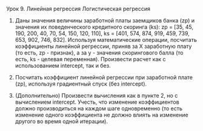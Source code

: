 Урок 9. Линейная регрессия Логистическая регрессия
1.  Даны значения величины заработной платы заемщиков банка (zp) и значения их
поведенческого кредитного скоринга (ks): zp = [35, 45, 190, 200, 40, 70, 54, 150, 120, 110],
ks = [401, 574, 874, 919, 459, 739, 653, 902, 746, 832]. Используя математические
операции, посчитать коэффициенты линейной регрессии, приняв за X заработную плату
(то есть, zp - признак), а за y - значения скорингового балла (то есть, ks - целевая
переменная). Произвести расчет как с использованием intercept, так и без.

2. Посчитать коэффициент линейной регрессии при заработной плате (zp), используя
градиентный спуск (без intercept).

3. (Дополнительно) Произвести вычисления как в пункте 2, но с вычислением intercept. Учесть, что
изменение коэффициентов должно производиться
на каждом шаге одновременно (то есть изменение одного коэффициента не должно
влиять на изменение другого во время одной итерации).
